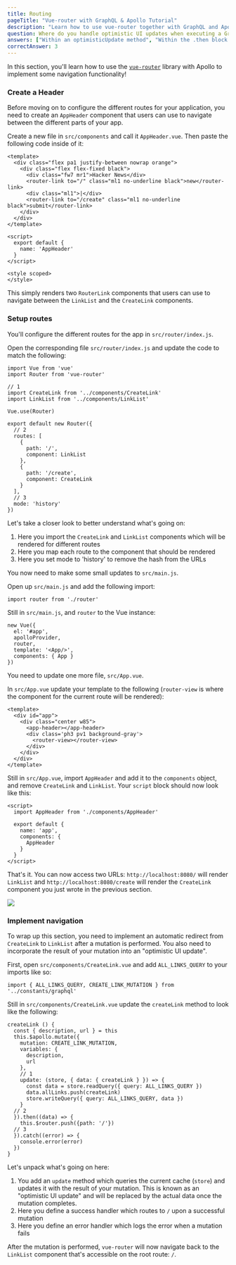 ```yaml
---
title: Routing
pageTitle: "Vue-router with GraphQL & Apollo Tutorial"
description: "Learn how to use vue-router together with GraphQL and Apollo Client to implement navigation in a VueJS app."
question: Where do you handle optimistic UI updates when executing a GraphQL mutation in a VueJS component?
answers: ["Within an optimisticUpdate method", "Within the .then block of a mutation", "You can not optimistically update the UI in a VueJS component", "Within the update callback of a mutation"]
correctAnswer: 3
---
```


In this section, you'll learn how to use the [`vue-router`](https://github.com/vuejs/vue-router) library with Apollo to implement some navigation functionality!


### Create a Header

Before moving on to configure the different routes for your application, you need to create an `AppHeader` component that users can use to navigate between the different parts of your app.

<Instruction>

Create a new file in `src/components` and call it `AppHeader.vue`. Then paste the following code inside of it:

```js(path=".../hackernews-vue-apollo/src/components/AppHeader.vue")
<template>
  <div class="flex pa1 justify-between nowrap orange">
    <div class="flex flex-fixed black">
      <div class="fw7 mr1">Hacker News</div>
      <router-link to="/" class="ml1 no-underline black">new</router-link>
      <div class="ml1">|</div>
      <router-link to="/create" class="ml1 no-underline black">submit</router-link>
    </div>
  </div>
</template>

<script>
  export default {
    name: 'AppHeader'
  }
</script>

<style scoped>
</style>
```

</Instruction>


This simply renders two `RouterLink` components that users can use to navigate between the `LinkList` and the `CreateLink` components.


### Setup routes

You'll configure the different routes for the app in `src/router/index.js`.

<Instruction>

Open the corresponding file `src/router/index.js` and update the code to match the following:

```js{4-6,11-23}(path=".../hackernews-vue-apollo/src/router/index.js")
import Vue from 'vue'
import Router from 'vue-router'

// 1
import CreateLink from '../components/CreateLink'
import LinkList from '../components/LinkList'

Vue.use(Router)

export default new Router({
  // 2
  routes: [
    {
      path: '/',
      component: LinkList
    },
    {
      path: '/create',
      component: CreateLink
    }
  ],
  // 3
  mode: 'history'
})
```

</Instruction>

Let's take a closer look to better understand what's going on:

1. Here you import the `CreateLink` and `LinkList` components which will be rendered for different routes
2. Here you map each route to the component that should be rendered
3. Here you set mode to 'history' to remove the hash from the URLs


You now need to make some small updates to `src/main.js`.

<Instruction>

Open up `src/main.js` and add the following import:

```js(path=".../hackernews-vue-apollo/src/main.js")
import router from './router'
```

</Instruction>

<Instruction>

Still in `src/main.js`, and `router` to the Vue instance:

```js{4}(path=".../hackernews-vue-apollo/src/main.js")
new Vue({
  el: '#app',
  apolloProvider,
  router,
  template: '<App/>',
  components: { App }
})
```

</Instruction>


You need to update one more file, `src/App.vue`.

<Instruction>

In `src/App.vue` update your template to the following (`router-view` is where the component for the current route will be rendered):

```html{6}(path=".../hackernews-vue-apollo/src/App.vue")
<template>
  <div id="app">
    <div class="center w85">
      <app-header></app-header>
      <div class='ph3 pv1 background-gray'>
        <router-view></router-view>
      </div>
    </div>
  </div>
</template>
```

</Instruction>

<Instruction>

Still in `src/App.vue`, import `AppHeader` and add it to the `components` object, and remove `CreateLink` and `LinkList`. Your `script` block should now look like this:

```js{2,7}(path=".../hackernews-vue-apollo/src/App.vue")
<script>
  import AppHeader from './components/AppHeader'

  export default {
    name: 'app',
    components: {
      AppHeader
    }
  }
</script>
```

</Instruction>

That's it. You can now access two URLs: `http://localhost:8080/` will render `LinkList` and `http://localhost:8080/create` will render the `CreateLink` component you just wrote in the previous section.

![](http://imgur.com/bcHzt5W.gif)


### Implement navigation

To wrap up this section, you need to implement an automatic redirect from `CreateLink` to `LinkList` after a mutation is performed. You also need to incorporate the result of your mutation into an "optimistic UI update".

<Instruction>

First, open `src/components/CreateLink.vue` and add `ALL_LINKS_QUERY` to your imports like so:

```js(path=".../hackernews-vue-apollo/src/components/CreateLink.vue")
import { ALL_LINKS_QUERY, CREATE_LINK_MUTATION } from '../constants/graphql'
```

</Instruction>

<Instruction>

Still in `src/components/CreateLink.vue` update the `createLink` method to look like the following:

```js{9-21}(path=".../hackernews-vue-apollo/src/components/CreateLink.vue")
createLink () {
  const { description, url } = this
  this.$apollo.mutate({
    mutation: CREATE_LINK_MUTATION,
    variables: {
      description,
      url
    },
    // 1
    update: (store, { data: { createLink } }) => {
      const data = store.readQuery({ query: ALL_LINKS_QUERY })
      data.allLinks.push(createLink)
      store.writeQuery({ query: ALL_LINKS_QUERY, data })
    }
  // 2
  }).then((data) => {
    this.$router.push({path: '/'})
  // 3
  }).catch((error) => {
    console.error(error)
  })
}
```

</Instruction>

Let's unpack what's going on here:

1. You add an `update` method which queries the current cache (`store`) and updates it with the result of your mutation. This is known as an "optimistic UI update" and will be replaced by the actual data once the mutation completes.
2. Here you define a success handler which routes to `/` upon a successful mutation
3. Here you define an error handler which logs the error when a mutation fails

After the mutation is performed, `vue-router` will now navigate back to the `LinkList` component that's accessible on the root route: `/`.

